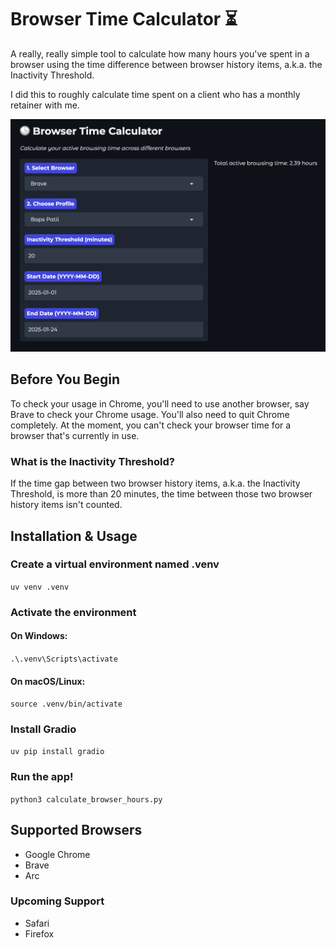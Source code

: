 # Browser Time Calculator ⏳

A really, really simple tool to calculate how many hours you've spent in a browser using the time difference between browser history items, a.k.a. the Inactivity Threshold.

I did this to roughly calculate time spent on a client who has a monthly retainer with me.

![Screenshot of Browser Time Calculator](./screenshots/screenshot_1.png)

## Before You Begin
To check your usage in Chrome, you'll need to use another browser, say Brave to check your Chrome usage. You'll also need to quit Chrome completely. At the moment, you can't check your browser time for a browser that's currently in use.

### What is the Inactivity Threshold?
If the time gap between two browser history items, a.k.a. the Inactivity Threshold, is more than 20 minutes, the time between those two browser history items isn't counted.

## Installation & Usage

### Create a virtual environment named .venv

```uv venv .venv```
<br>

### Activate the environment

#### On Windows:

```.\.venv\Scripts\activate```
<br>

#### On macOS/Linux:

```source .venv/bin/activate```
<br>

### Install Gradio

```uv pip install gradio```
<br>

### Run the app!

```python3 calculate_browser_hours.py```
<br>

## Supported Browsers

- Google Chrome
- Brave
- Arc

### Upcoming Support

- Safari
- Firefox